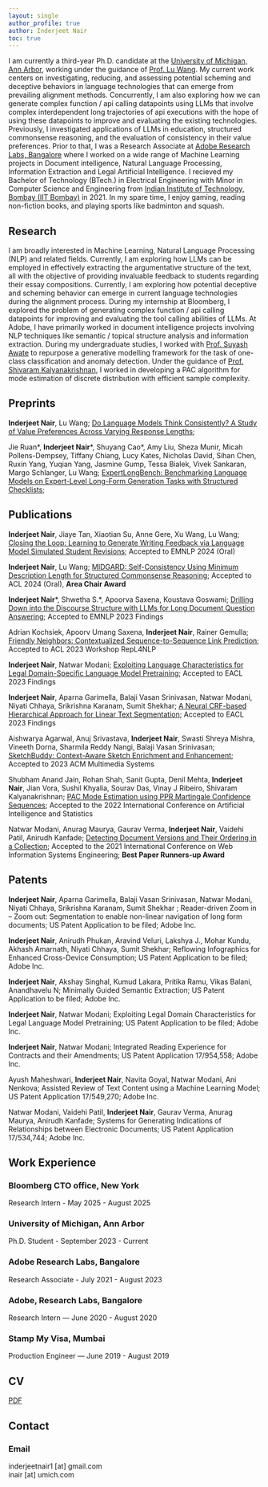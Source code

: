 ```yaml
---
layout: single
author_profile: true
author: Inderjeet Nair
toc: true
---
```

I am currently a third-year Ph.D. candidate at the [University of Michigan, Ann Arbor](https://umich.edu/), working under the guidance of [Prof. Lu Wang](https://web.eecs.umich.edu/~wangluxy/). My current work centers on investigating, reducing, and assessing potential scheming and deceptive behaviors in language technologies that can emerge from prevailing alignment methods. Concurrently, I am also exploring how we can generate complex function / api calling datapoints using LLMs that involve complex interdependent long trajectories of api executions with the hope of using these datapoints to improve and evaluating the existing technologies. Previously, I investigated applications of LLMs in education, structured commonsense reasoning, and the evaluation of consistency in their value preferences. Prior to that, I was a Research Associate at [Adobe Research Labs, Bangalore](https://research.adobe.com/careers/bangalore/) where I worked on a wide range of Machine Learning projects in Document intelligence, Natural Language Processing, Information Extraction and Legal Artificial Intelligence. I recieved my Bachelor of Technology (BTech.) in Electrical Engineering with Minor in Computer Science and Engineering from [Indian Institute of Technology, Bombay (IIT Bombay)](https://www.iitb.ac.in/) in 2021. In my spare time, I enjoy gaming, reading non-fiction books, and playing sports like badminton and squash.


## Research

I am broadly interested in Machine Learning, Natural Language Processing (NLP) and related fields. Currently, I am exploring how LLMs can be employed in effectively extracting the argumentative structure of the text, all with the objective of providing invaluable feedback to students regarding their essay compositions. Currently, I am exploring how potential deceptive and scheming behavior can emerge in current language technologies during the alignment process. During my internship at Bloomberg, I explored the problem of generating complex function / api calling datapoints for improving and evaluating the tool calling abilities of LLMs. At Adobe, I have primarily worked in document intelligence projects involving NLP techniques like semantic / topical structure analysis and information extraction. During my undergraduate studies, I worked with [Prof. Suyash Awate](https://www.cse.iitb.ac.in/~suyash/index.html#teaching) to repurpose a generative modelling framework for the task of one-class classification and anomaly detection. Under the guidance of [Prof. Shivaram Kalyanakrishnan](https://www.cse.iitb.ac.in/~shivaram/), I worked in developing a PAC algorithm for mode estimation of discrete distribution with efficient sample complexity.


## Preprints
**Inderjeet Nair**, Lu Wang; [Do Language Models Think Consistently? A Study of Value Preferences Across Varying Response Lengths](https://arxiv.org/abs/2506.02481); <br>

Jie Ruan\*, **Inderjeet Nair**\*, Shuyang Cao\*, Amy Liu, Sheza Munir, Micah Pollens-Dempsey, Tiffany Chiang, Lucy Kates, Nicholas David, Sihan Chen, Ruxin Yang, Yuqian Yang, Jasmine Gump, Tessa Bialek, Vivek Sankaran, Margo Schlanger, Lu Wang; [ExpertLongBench: Benchmarking Language Models on Expert-Level Long-Form Generation Tasks with Structured Checklists](https://arxiv.org/abs/2506.01241); <br>

## Publications
**Inderjeet Nair**, Jiaye Tan, Xiaotian Su, Anne Gere, Xu Wang, Lu Wang; [Closing the Loop: Learning to Generate Writing Feedback via Language Model Simulated Student Revisions](https://arxiv.org/pdf/2410.08058); Accepted to EMNLP 2024 (Oral)<br>

**Inderjeet Nair**, Lu Wang; [MIDGARD: Self-Consistency Using Minimum Description Length for Structured
Commonsense Reasoning](https://arxiv.org/abs/2405.05189); Accepted to ACL 2024 (Oral), **Area Chair Award**<br>

**Inderjeet Nair**\*, Shwetha S.\*, Apoorva Saxena, Koustava Goswami; [Drilling Down into the Discourse Structure with LLMs for Long Document Question Answering](https://arxiv.org/pdf/2311.13565.pdf); Accepted to EMNLP 2023 Findings<br>

Adrian Kochsiek, Apoorv Umang Saxena, **Inderjeet Nair**, Rainer Gemulla; [Friendly Neighbors: Contextualized Sequence-to-Sequence Link Prediction](https://arxiv.org/pdf/2305.13059.pdf); Accepted to ACL 2023 Workshop RepL4NLP<br>

**Inderjeet Nair**, Natwar Modani; [Exploiting Language Characteristics for Legal Domain-Specific Language Model Pretraining](https://aclanthology.org/2023.findings-eacl.190.pdf); Accepted to EACL 2023 Findings<br>

**Inderjeet Nair**, Aparna Garimella, Balaji Vasan Srinivasan, Natwar Modani, Niyati Chhaya, Srikrishna Karanam, Sumit Shekhar; [A Neural CRF-based Hierarchical Approach for Linear Text Segmentation](https://aclanthology.org/2023.findings-eacl.65.pdf); Accepted to EACL 2023 Findings<br>

Aishwarya Agarwal, Anuj Srivastava, **Inderjeet Nair**, Swasti Shreya Mishra, Vineeth Dorna, Sharmila Reddy Nangi, Balaji Vasan Srinivasan; [SketchBuddy: Context-Aware Sketch Enrichment and Enhancement](https://dl.acm.org/doi/abs/10.1145/3587819.3590980); Accepted to 2023 ACM Multimedia Systems<br>

Shubham Anand Jain, Rohan Shah, Sanit Gupta, Denil Mehta, **Inderjeet Nair**, Jian Vora, Sushil Khyalia, Sourav Das, Vinay J Ribeiro, Shivaram Kalyanakrishnan; [PAC Mode Estimation using PPR Martingale Confidence Sequences](https://proceedings.mlr.press/v151/anand-jain22a/anand-jain22a.pdf); Accepted to the 2022 International Conference on Artificial Intelligence and Statistics<br>

Natwar Modani, Anurag Maurya, Gaurav Verma, **Inderjeet Nair**, Vaidehi Patil, Anirudh Kanfade; [Detecting Document Versions and Their Ordering in a Collection](https://gaurav22verma.github.io/assets/WISE2021_DocumentDetection.pdf); Accepted to the 2021 International Conference on Web Information Systems Engineering; **Best Paper Runners-up Award**


## Patents

**Inderjeet Nair**, Aparna Garimella, Balaji Vasan Srinivasan, Natwar Modani, Niyati Chhaya, Srikrishna Karanam, Sumit Shekhar ; Reader-driven Zoom in – Zoom out: Segmentation to enable non-linear navigation of long form documents; US Patent Application to be filed; Adobe Inc.

**Inderjeet Nair**, Anirudh Phukan, Aravind Veluri, Lakshya J., Mohar Kundu, Akhash Amarnath, Niyati Chhaya, Sumit Shekhar; Reflowing Infographics for Enhanced Cross-Device Consumption; US Patent Application to be filed; Adobe Inc.

**Inderjeet Nair**, Akshay Singhal, Kumud Lakara, Pritika Ramu, Vikas Balani, Anandhavelu N; Minimally Guided Semantic Extraction; US Patent Application to be filed; Adobe Inc.

**Inderjeet Nair**, Natwar Modani; Exploiting Legal Domain Characteristics for Legal Language Model Pretraining; US Patent Application to be filed; Adobe Inc.

**Inderjeet Nair**, Natwar Modani; Integrated Reading Experience for Contracts and their Amendments; US Patent Application 17/954,558; Adobe Inc.

Ayush Maheshwari, **Inderjeet Nair**, Navita Goyal, Natwar Modani, Ani Nenkova; Assisted Review of Text Content using a Machine Learning Model; US Patent Application 17/549,270; Adobe Inc.

Natwar Modani, Vaidehi Patil, **Inderjeet Nair**, Gaurav Verma, Anurag Maurya, Anirudh Kanfade; Systems for Generating Indications of Relationships between Electronic Documents; US Patent Application 17/534,744; Adobe Inc.
<br>

## Work Experience

### Bloomberg CTO office, New York
Research Intern - May 2025 - August 2025

### University of Michigan, Ann Arbor
Ph.D. Student -  September 2023 - Current

### Adobe Research Labs, Bangalore
Research Associate - July 2021 - August 2023

### Adobe, Research Labs, Bangalore
Research Intern — June 2020 - August 2020

### Stamp My Visa, Mumbai
Production Engineer — June 2019 - August 2019

## CV

[PDF]({{site.url}}/CV_phd.pdf)

## Contact

### Email

inderjeetnair1 [at] gmail.com
<br />
inair [at] umich.com

